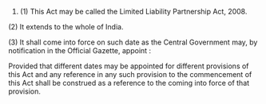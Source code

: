 1. (1) This Act may be called the Limited Liability Partnership Act, 2008.

(2) It extends to the whole of India.

(3) It shall come into force on such date as the Central Government may, by notification in the Official Gazette, appoint :

Provided that different dates may be appointed for different provisions of this Act and any reference in any such provision to the commencement of this Act shall be construed as a reference to the coming into force of that provision.
